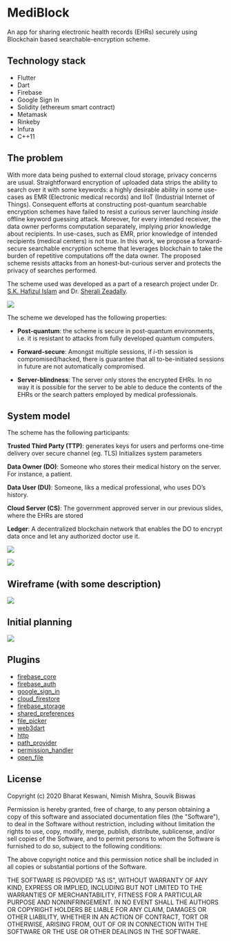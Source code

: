 # MediBlock

An app for sharing electronic health records (EHRs) securely using Blockchain based searchable-encryption scheme.

## Technology stack

- Flutter
- Dart
- Firebase
- Google Sign In
- Solidity (ethereum smart contract)
- Metamask
- Rinkeby
- Infura
- C++11

## The problem

With more data being pushed to external cloud storage, privacy concerns are usual. Straightforward encryption of uploaded data strips the ability to search over it with some keywords: a highly desirable ability in some use-cases as EMR (Electronic medical records) and IIoT (Industrial Internet of Things). Consequent efforts at constructing post-quantum searchable encryption schemes have failed to resist a curious server launching _inside_ offline keyword guessing attack. Moreover, for every intended receiver, the data owner performs computation separately, implying prior knowledge about recipients. In use-cases, such as EMR, prior knowledge of intended recipients (medical centers) is not true. In this work, we propose a forward-secure searchable encryption scheme that leverages blockchain to take the burden of repetitive computations off the data owner. The proposed scheme resists attacks from an honest-but-curious server and protects the privacy of searches performed.

The scheme used was developed as a part of a research project under Dr. [S.K. Hafizul Islam](https://scholar.google.com/citations?user=ip3ClBIAAAAJ&hl=en&oi=ao) and Dr. [Sherali Zeadally](http://www.uky.edu/~sze223/).

![](https://github.com/sbis04/mediblock/raw/master/screenshots/paper_title.png)

The scheme we developed has the following properties:

- **Post-quantum**: the scheme is secure in post-quantum environments, i.e. it is resistant to attacks from fully developed quantum computers.

- **Forward-secure**: Amongst multiple sessions, if _i_-th session is compromised/hacked, there is guarantee that all to-be-initiated sessions in future are not automatically compromised.

- **Server-blindness**: The server only stores the encrypted EHRs. In no way it is possible for the server to be able to deduce the contents of the EHRs or the search patters employed by medical professionals.

## System model

The scheme has the following participants:

**Trusted Third Party (TTP)**: generates keys for users and performs one-time delivery over secure channel (eg. TLS) Initializes system parameters

**Data Owner (DO)**: Someone who stores their medical history on the server. For instance, a patient.

**Data User (DU)**: Someone, liks a medical professional, who uses DO’s history.

**Cloud Server (CS)**: The government approved server in our previous slides, where the EHRs are stored

**Ledger**: A decentralized blockchain network that enables the DO to encrypt data once and let any authorized doctor use it.

![](https://github.com/sbis04/mediblock/raw/master/screenshots/system_model.png)

![](https://github.com/sbis04/mediblock/raw/master/screenshots/mediblock_interfacing.png)

## Wireframe (with some description)

![](https://github.com/sbis04/mediblock/raw/master/screenshots/mediblock_wireframe.png)

## Initial planning

![](https://github.com/sbis04/mediblock/raw/master/screenshots/mediblock_planning.jpg)

## Plugins

- [firebase_core](https://pub.dev/packages/firebase_core)
- [firebase_auth](https://pub.dev/packages/firebase_auth)
- [google_sign_in](https://pub.dev/packages/google_sign_in)
- [cloud_firestore](https://pub.dev/packages/cloud_firestore)
- [firebase_storage](https://pub.dev/packages/firebase_storage)
- [shared_preferences](https://pub.dev/packages/shared_preferences)
- [file_picker](https://pub.dev/packages/file_picker)
- [web3dart](https://pub.dev/packages/web3dart)
- [http](https://pub.dev/packages/http)
- [path_provider](https://pub.dev/packages/path_provider)
- [permission_handler](https://pub.dev/packages/permission_handler)
- [open_file](https://pub.dev/packages/open_file)

## License

Copyright (c) 2020 Bharat Keswani, Nimish Mishra, Souvik Biswas

Permission is hereby granted, free of charge, to any person obtaining a copy
of this software and associated documentation files (the "Software"), to deal
in the Software without restriction, including without limitation the rights
to use, copy, modify, merge, publish, distribute, sublicense, and/or sell
copies of the Software, and to permit persons to whom the Software is
furnished to do so, subject to the following conditions:

The above copyright notice and this permission notice shall be included in all
copies or substantial portions of the Software.

THE SOFTWARE IS PROVIDED "AS IS", WITHOUT WARRANTY OF ANY KIND, EXPRESS OR
IMPLIED, INCLUDING BUT NOT LIMITED TO THE WARRANTIES OF MERCHANTABILITY,
FITNESS FOR A PARTICULAR PURPOSE AND NONINFRINGEMENT. IN NO EVENT SHALL THE
AUTHORS OR COPYRIGHT HOLDERS BE LIABLE FOR ANY CLAIM, DAMAGES OR OTHER
LIABILITY, WHETHER IN AN ACTION OF CONTRACT, TORT OR OTHERWISE, ARISING FROM,
OUT OF OR IN CONNECTION WITH THE SOFTWARE OR THE USE OR OTHER DEALINGS IN THE
SOFTWARE.
